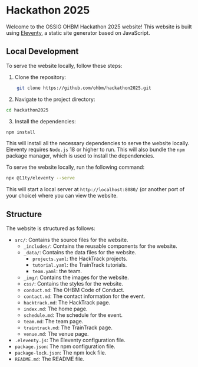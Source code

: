 # Hackathon 2025

Welcome to the OSSIG OHBM Hackathon 2025 website!
This website is built using [Eleventy](https://www.11ty.dev/), a static site generator based on JavaScript.

## Local Development

To serve the website locally, follow these steps:

1. Clone the repository:
```bash
    git clone https://github.com/ohbm/hackathon2025.git
```
2. Navigate to the project directory:
```bash
cd hackathon2025
```
3. Install the dependencies:
```bash
npm install
```

This will install all the necessary dependencies to serve the website locally.
Eleventy requires `Node.js` 18 or higher to run.
This will also bundle the `npm` package manager, which is used to install the dependencies.

To serve the website locally, run the following command:
```bash
npx @11ty/eleventy --serve
```

This will start a local server at `http://localhost:8080/` (or another port of your choice) where you can view the website.

## Structure

The website is structured as follows:

- `src/`: Contains the source files for the website.
  - `_includes/`: Contains the reusable components for the website.
  - `_data/`: Contains the data files for the website.	
    - `projects.yaml`: the HackTrack projects.
    - `tutorial.yaml`: the TrainTrack tutorials.
    - `team.yaml`: the team.
  - `_img/`: Contains the images for the website.
  - `css/`: Contains the styles for the website.
  - `conduct.md`: The OHBM Code of Conduct.
  - `contact.md`: The contact information for the event.
  - `hacktrack.md`: The HackTrack page.
  - `index.md`: The home page.
  - `schedule.md`: The schedule for the event.
  - `team.md`: The team page.
  - `traintrack.md`: The TrainTrack page.
  - `venue.md`: The venue page.
- `.eleventy.js`: The Eleventy configuration file.
- `package.json`: The npm configuration file.
- `package-lock.json`: The npm lock file.
- `README.md`: The README file.